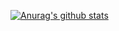 [![Anurag's github stats](https://github-readme-stats.vercel.app/api?username=0kq-github&show_icons=true&theme=radical)](https://github.com/anuraghazra/github-readme-stats)
